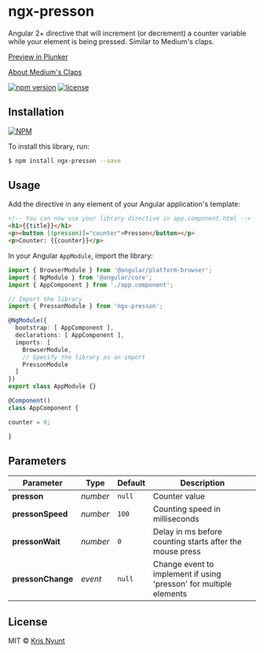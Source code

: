 # ngx-presson

Angular 2+ directive that will increment (or decrement) a counter variable while your element is being pressed. Similar to Medium's claps.

[Preview in Plunker](https://plnkr.co/R5W1BnfoeBOlEifUwGU7)

[About Medium's Claps](https://blog.medium.com/show-authors-more-%EF%B8%8F-with-s-c1652279ba01)

[![npm version](https://badge.fury.io/js/ngx-presson.svg)](https://badge.fury.io/js/ngx-presson)
[![license](https://img.shields.io/npm/l/ngx-presson.svg)](https://www.npmjs.com/package/ngx-presson)


## Installation

[![NPM](https://nodei.co/npm/ngx-presson.png?downloads=true&stars=true)](https://nodei.co/npm/ngx-presson/)

To install this library, run:

```bash
$ npm install ngx-presson --save
```

## Usage

Add the directive in any element of your Angular application's template:

```html
<!-- You can now use your library directive in app.component.html -->
<h1>{{title}}</h1>
<p><button [(presson)]="counter">Presson</button></p>
<p>Counter: {{counter}}</p>
```

In your Angular `AppModule`, import the library:

```typescript
import { BrowserModule } from '@angular/platform-browser';
import { NgModule } from '@angular/core';
import { AppComponent } from './app.component';

// Import the library
import { PressonModule } from 'ngx-presson';

@NgModule({
  bootstrap: [ AppComponent ],
  declarations: [ AppComponent ],
  imports: [
    BrowserModule,
    // Specify the library as an import
    PressonModule
  ]
})
export class AppModule {}

@Component()
class AppComponent {

counter = 0;

}
```

## Parameters

Parameter | Type | Default | Description 
--- | --- | --- | ---
**presson** | *number* | `null` | Counter value
**pressonSpeed** | *number* | `100` | Counting speed in milliseconds
**pressonWait** | *number* | `0` | Delay in ms before counting starts after the mouse press
**pressonChange** | *event* | `null` | Change event to implement if using 'presson' for multiple elements


## License

MIT © [Kris Nyunt](mailto:kris.nyunt@gmail.com)